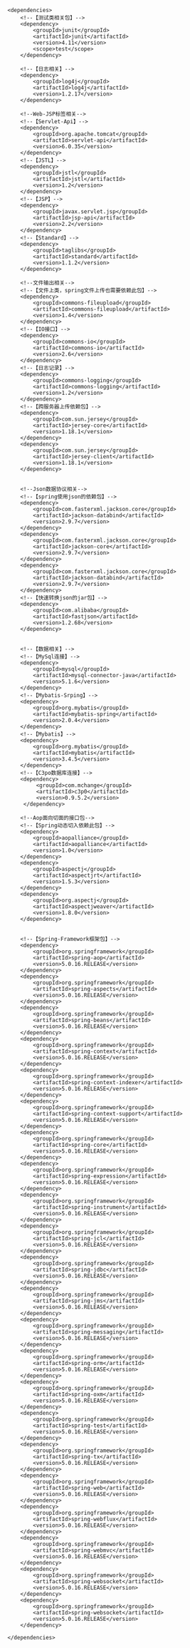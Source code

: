     <dependencies>
        <!--【测试类相关包】-->
        <dependency>
            <groupId>junit</groupId>
            <artifactId>junit</artifactId>
            <version>4.11</version>
            <scope>test</scope>
        </dependency>

        <!--【日志相关】-->
        <dependency>
            <groupId>log4j</groupId>
            <artifactId>log4j</artifactId>
            <version>1.2.17</version>
        </dependency>

        <!--Web-JSP标签相关-->
        <!--【Servlet-Api】-->
        <dependency>
            <groupId>org.apache.tomcat</groupId>
            <artifactId>servlet-api</artifactId>
            <version>6.0.35</version>
        </dependency>
        <!--【JSTL】-->
        <dependency>
            <groupId>jstl</groupId>
            <artifactId>jstl</artifactId>
            <version>1.2</version>
        </dependency>
        <!--【JSP】-->
        <dependency>
            <groupId>javax.servlet.jsp</groupId>
            <artifactId>jsp-api</artifactId>
            <version>2.2</version>
        </dependency>
        <!--【Standard】-->
        <dependency>
            <groupId>taglibs</groupId>
            <artifactId>standard</artifactId>
            <version>1.1.2</version>
        </dependency>

        <!--文件输出相关-->
        <!--【文件上类，spring文件上传也需要依赖此包】-->
        <dependency>
            <groupId>commons-fileupload</groupId>
            <artifactId>commons-fileupload</artifactId>
            <version>1.4</version>
        </dependency>
        <!--【IO接口】-->
        <dependency>
            <groupId>commons-io</groupId>
            <artifactId>commons-io</artifactId>
            <version>2.6</version>
        </dependency>
        <!--【日志记录】-->
        <dependency>
            <groupId>commons-logging</groupId>
            <artifactId>commons-logging</artifactId>
            <version>1.2</version>
        </dependency>
        <!--【跨服务器上传依赖包】-->
        <dependency>
            <groupId>com.sun.jersey</groupId>
            <artifactId>jersey-core</artifactId>
            <version>1.18.1</version>
        </dependency>
        <dependency>
            <groupId>com.sun.jersey</groupId>
            <artifactId>jersey-client</artifactId>
            <version>1.18.1</version>
        </dependency>


        <!--Json数据协议相关-->
        <!--【spring使用json的依赖包】-->
        <dependency>
            <groupId>com.fasterxml.jackson.core</groupId>
            <artifactId>jackson-databind</artifactId>
            <version>2.9.7</version>
        </dependency>
        <dependency>
            <groupId>com.fasterxml.jackson.core</groupId>
            <artifactId>jackson-core</artifactId>
            <version>2.9.7</version>
        </dependency>
        <dependency>
            <groupId>com.fasterxml.jackson.core</groupId>
            <artifactId>jackson-databind</artifactId>
            <version>2.9.7</version>
        </dependency>
        <!--【快速转换json的jar包】-->
        <dependency>
            <groupId>com.alibaba</groupId>
            <artifactId>fastjson</artifactId>
            <version>1.2.68</version>
        </dependency>


        <!--【数据相关】-->
        <!--【MySql连接】-->
        <dependency>
            <groupId>mysql</groupId>
            <artifactId>mysql-connector-java</artifactId>
            <version>5.1.6</version>
        </dependency>
        <!--【Mybatis-Srping】-->
        <dependency>
            <groupId>org.mybatis</groupId>
            <artifactId>mybatis-spring</artifactId>
            <version>2.0.4</version>
        </dependency>
        <!--【Mybatis】-->
        <dependency>
            <groupId>org.mybatis</groupId>
            <artifactId>mybatis</artifactId>
            <version>3.4.5</version>
        </dependency>
        <!--【C3po数据库连接】-->
        <dependency>
             <groupId>com.mchange</groupId>
             <artifactId>c3p0</artifactId>
             <version>0.9.5.2</version>
         </dependency>

        <!--Aop面向切面的接口包-->
        <!--【Spring动态切入依赖此包】-->
        <dependency>
            <groupId>aopalliance</groupId>
            <artifactId>aopalliance</artifactId>
            <version>1.0</version>
        </dependency>
        <dependency>
            <groupId>aspectj</groupId>
            <artifactId>aspectjrt</artifactId>
            <version>1.5.3</version>
        </dependency>
        <dependency>
            <groupId>org.aspectj</groupId>
            <artifactId>aspectjweaver</artifactId>
            <version>1.8.0</version>
        </dependency>
        

        <!--【Spring-Framework框架包】-->
        <dependency>
            <groupId>org.springframework</groupId>
            <artifactId>spring-aop</artifactId>
            <version>5.0.16.RELEASE</version>
        </dependency>
        <dependency>
            <groupId>org.springframework</groupId>
            <artifactId>spring-aspects</artifactId>
            <version>5.0.16.RELEASE</version>
        </dependency>
        <dependency>
            <groupId>org.springframework</groupId>
            <artifactId>spring-beans</artifactId>
            <version>5.0.16.RELEASE</version>
        </dependency>
        <dependency>
            <groupId>org.springframework</groupId>
            <artifactId>spring-context</artifactId>
            <version>5.0.16.RELEASE</version>
        </dependency>
        <dependency>
            <groupId>org.springframework</groupId>
            <artifactId>spring-context-indexer</artifactId>
            <version>5.0.16.RELEASE</version>
        </dependency>
        <dependency>
            <groupId>org.springframework</groupId>
            <artifactId>spring-context-support</artifactId>
            <version>5.0.16.RELEASE</version>
        </dependency>
        <dependency>
            <groupId>org.springframework</groupId>
            <artifactId>spring-core</artifactId>
            <version>5.0.16.RELEASE</version>
        </dependency>
        <dependency>
            <groupId>org.springframework</groupId>
            <artifactId>spring-expression</artifactId>
            <version>5.0.16.RELEASE</version>
        </dependency>
        <dependency>
            <groupId>org.springframework</groupId>
            <artifactId>spring-instrument</artifactId>
            <version>5.0.16.RELEASE</version>
        </dependency>
        <dependency>
            <groupId>org.springframework</groupId>
            <artifactId>spring-jcl</artifactId>
            <version>5.0.16.RELEASE</version>
        </dependency>
        <dependency>
            <groupId>org.springframework</groupId>
            <artifactId>spring-jdbc</artifactId>
            <version>5.0.16.RELEASE</version>
        </dependency>
        <dependency>
            <groupId>org.springframework</groupId>
            <artifactId>spring-jms</artifactId>
            <version>5.0.16.RELEASE</version>
        </dependency>
        <dependency>
            <groupId>org.springframework</groupId>
            <artifactId>spring-messaging</artifactId>
            <version>5.0.16.RELEASE</version>
        </dependency>
        <dependency>
            <groupId>org.springframework</groupId>
            <artifactId>spring-orm</artifactId>
            <version>5.0.16.RELEASE</version>
        </dependency>
        <dependency>
            <groupId>org.springframework</groupId>
            <artifactId>spring-oxm</artifactId>
            <version>5.0.16.RELEASE</version>
        </dependency>
        <dependency>
            <groupId>org.springframework</groupId>
            <artifactId>spring-test</artifactId>
            <version>5.0.16.RELEASE</version>
        </dependency>
        <dependency>
            <groupId>org.springframework</groupId>
            <artifactId>spring-tx</artifactId>
            <version>5.0.16.RELEASE</version>
        </dependency>
        <dependency>
            <groupId>org.springframework</groupId>
            <artifactId>spring-web</artifactId>
            <version>5.0.16.RELEASE</version>
        </dependency>
        <dependency>
            <groupId>org.springframework</groupId>
            <artifactId>spring-webflux</artifactId>
            <version>5.0.16.RELEASE</version>
        </dependency>
        <dependency>
            <groupId>org.springframework</groupId>
            <artifactId>spring-webmvc</artifactId>
            <version>5.0.16.RELEASE</version>
        </dependency>
        <dependency>
            <groupId>org.springframework</groupId>
            <artifactId>spring-websocket</artifactId>
            <version>5.0.16.RELEASE</version>
        </dependency>
        <dependency>
            <groupId>org.springframework</groupId>
            <artifactId>spring-websocket</artifactId>
            <version>5.0.16.RELEASE</version>
        </dependency>

    </dependencies>